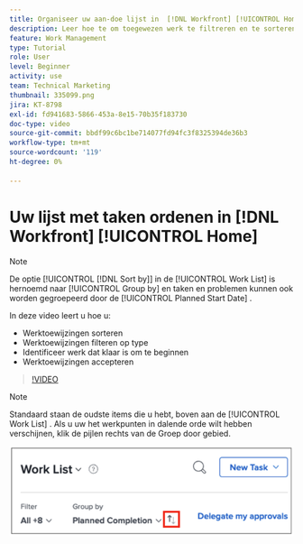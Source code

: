 ```yaml
---
title: Organiseer uw aan-doe lijst in  [!DNL Workfront] [!UICONTROL Home]
description: Leer hoe te om toegewezen werk te filtreren en te sorteren, werk identificeren dat klaar is te beginnen, en werktaken in  [!DNL &#x200B; Workfront] goed te keuren.
feature: Work Management
type: Tutorial
role: User
level: Beginner
activity: use
team: Technical Marketing
thumbnail: 335099.png
jira: KT-8798
exl-id: fd941683-5866-453a-8e15-70b35f183730
doc-type: video
source-git-commit: bbdf99c6bc1be714077fd94fc3f8325394de36b3
workflow-type: tm+mt
source-wordcount: '119'
ht-degree: 0%

---
```


# Uw lijst met taken ordenen in [!DNL Workfront] [!UICONTROL Home]

>[!NOTE]
>
>De optie [!UICONTROL [!DNL Sort by]] in de [!UICONTROL Work List] is hernoemd naar [!UICONTROL Group by] en taken en problemen kunnen ook worden gegroepeerd door de [!UICONTROL Planned Start Date] .

In deze video leert u hoe u:

* Werktoewijzingen sorteren
* Werktoewijzingen filteren op type
* Identificeer werk dat klaar is om te beginnen
* Werktoewijzingen accepteren

>[!VIDEO](https://video.tv.adobe.com/v/335099/?quality=12&learn=on&enablevpops=1)

>[!NOTE]
>
>Standaard staan de oudste items die u hebt, boven aan de [!UICONTROL Work List] . Als u uw het werkpunten in dalende orde wilt hebben verschijnen, klik de pijlen rechts van de Groep door gebied.

![&#x200B; Beeld van een scherm dat uw het werklijst toont die door vervaldatum wordt gegroepeerd.](assets/work-list-arrows.png)
